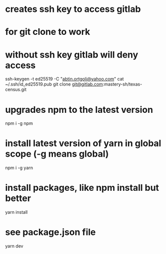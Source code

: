 # creates ssh key to access gitlab
# for git clone to work
# without ssh key gitlab will deny access

ssh-keygen -t ed25519 -C "abtin.ortgoli@yahoo.com"
cat ~/.ssh/id_ed25519.pub
git clone git@gitlab.com:mastery-sh/texas-census.git

# upgrades npm to the latest version
npm i -g npm
# install latest version of yarn in global scope (-g means global)
npm i -g yarn

# install packages, like npm install but better
yarn install

# see package.json file
yarn dev